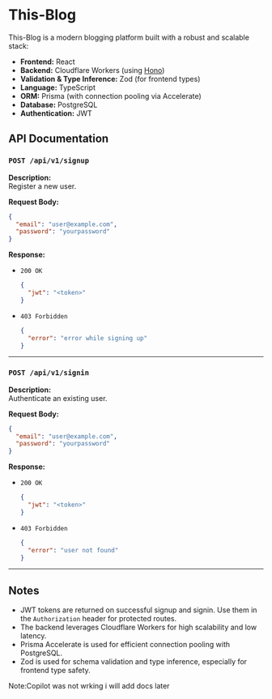 # This-Blog

This-Blog is a modern blogging platform built with a robust and scalable stack:

- **Frontend:** React
- **Backend:** Cloudflare Workers (using [Hono](https://hono.dev/))
- **Validation & Type Inference:** Zod (for frontend types)
- **Language:** TypeScript
- **ORM:** Prisma (with connection pooling via Accelerate)
- **Database:** PostgreSQL
- **Authentication:** JWT

## API Documentation

### `POST /api/v1/signup`

**Description:**  
Register a new user.

**Request Body:**
```json
{
  "email": "user@example.com",
  "password": "yourpassword"
}
```

**Response:**
- `200 OK`
  ```json
  {
    "jwt": "<token>"
  }
  ```
- `403 Forbidden`
  ```json
  {
    "error": "error while signing up"
  }
  ```

---

### `POST /api/v1/signin`

**Description:**  
Authenticate an existing user.

**Request Body:**
```json
{
  "email": "user@example.com",
  "password": "yourpassword"
}
```

**Response:**
- `200 OK`
  ```json
  {
    "jwt": "<token>"
  }
  ```
- `403 Forbidden`
  ```json
  {
    "error": "user not found"
  }
  ```

---

## Notes

- JWT tokens are returned on successful signup and signin. Use them in the `Authorization` header for protected routes.
- The backend leverages Cloudflare Workers for high scalability and low latency.
- Prisma Accelerate is used for efficient connection pooling with PostgreSQL.
- Zod is used for schema validation and type inference, especially for frontend type safety.

Note:Copilot was not wrking i will add docs later